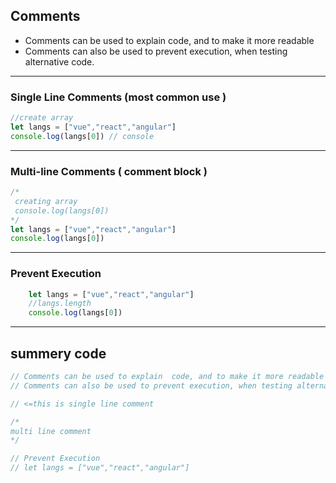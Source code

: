 ## Comments

- Comments can be used to explain  code, and to make it more readable
-  Comments can also be used to prevent execution, when testing alternative code.

---
### Single Line Comments (most common  use )

```js
//create array
let langs = ["vue","react","angular"]
console.log(langs[0]) // console
```
---

### Multi-line Comments ( comment block )

````js
/*
 creating array 
 console.log(langs[0])
*/
let langs = ["vue","react","angular"]
console.log(langs[0])
````
---
### Prevent Execution

```js
    let langs = ["vue","react","angular"]
    //langs.length 
    console.log(langs[0])

```
---

## summery code
```js
// Comments can be used to explain  code, and to make it more readable
// Comments can also be used to prevent execution, when testing alternative code.

// <=this is single line comment

/*
multi line comment
*/ 

// Prevent Execution
// let langs = ["vue","react","angular"]
```